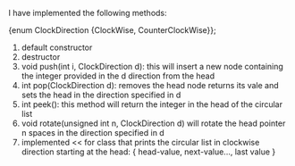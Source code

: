 I have implemented the following methods: 

{enum ClockDirection {ClockWise, CounterClockWise}};

1. default constructor
2. destructor
3. void push(int i, ClockDirection d): this will insert a new node containing the integer provided in the d direction from the head
4. int pop(ClockDirection d): removes the head node returns its vale and sets the head in the direction specified in d
5. int peek(): this method will return the integer in the head of the circular list
6. void rotate(unsigned int n, ClockDirection d) will rotate the head pointer n spaces in the direction specified in d
7. implemented << for class that prints the circular list in clockwise direction starting at the head: { head-value, next-value..., last value }
